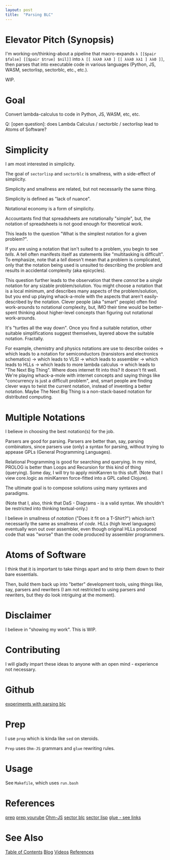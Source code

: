 ```yaml
---
layout: post
title:  "Parsing BLC"
---
```

# Elevator Pitch (Synopsis)
I'm working-on/thinking-about a pipeline that macro-expands `λ [[$pair $false] [[$pair $true] $nil]]` into `λ [[ λλλ0 λλ0 ] [[ λλλ0 λλ1 ] λλ0 ]]`, then parses that into executable code in various languages (Python, JS, WASM, sectorlisp, sectorblc, etc., etc.).

WIP.
# Goal
Convert lambda-calculus to code in Python, JS, WASM, etc, etc.

Q: [open question]: does Lambda Calculus / sectorblc / sectorlisp lead to Atoms of Software?

# Simplicity
I am most interested in simplicity.

The goal of `sectorlisp` and `sectorblc` is smallness, with a side-effect of simplicity.

Simplicity and smallness are related, but not necessarily the same thing.

Simplicity is defined as "lack of nuance".

Notational economy is a form of simplicity.

Accountants find that spreadsheets are notationally "simple", but, the notation of spreadsheets is not good enough for theoretical work.

This leads to the question "What is the simplest notation for a given problem?".

If you are using a notation that isn't suited to a problem, you begin to see *tells*.  A tell often manifests itself as statements like "multitasking is difficult". To emphasize, note that a *tell* doesn't mean that a problem is complicated, only that the notation being used is unsuited to describing the problem and results in accidental complexity (aka epicycles).

This question further leads to the observation that there *cannot* be a *single* notation for any sizable problem/solution.  You might choose a notation that is a local minimum, and describes many aspects of the problem/solution, but you end up playing whack-a-mole with the aspects that aren't easily-described by the notation. Clever people (aka "smart" people) often find work-arounds to notational complexity, but, IMO their time would be better-spent thinking about higher-level concepts than figuring out notational work-arounds.

It's "turtles all the way down". Once you find a suitable notation, other suitable simplifications suggest themselves, layered above the suitable notation. Fractally.

For example, chemistry and physics notations are use to describe oxides -> which leads to a notation for semiconductors (transistors and electronics schematics) -> which leads to VLSI -> which leads to assembler -> which leads to HLLs -> which leads to more lambda calculus -> which leads to "The Next Big Thing". Where does internet fit into this?  It doesn't fit well.  We're playing whack-a-mole with internet concepts and saying things like "concurrency is just a difficult problem", and, smart people are finding clever ways to twist the current notation, instead of inventing a better notation.  Maybe The Next Big Thing is a non-stack-based notation for distributed computing.

# Multiple Notations
I believe in choosing the best notation(s) for the job.

Parsers are good for parsing. Parsers are better than, say, parsing combinators, since parsers use (only) a syntax for parsing, without trying to appease GPLs (General Programming Languages).

Relational Programming is good for searching and querying.  In my mind, PROLOG is better than Loops and Recursion for this kind of thing (querying).  Some day, I will try to apply miniKanren to this stuff. (Note that I view core.logic as miniKanren force-fitted into a GPL called Clojure).

The ultimate goal is to compose solutions using many syntaxes and paradigms.

(Note that I, also, think that DaS - Diagrams - is a valid syntax.  We shouldn't be restricted into thinking textual-only.)

I believe in smallness of *notation* ("Does it fit on a T-Shirt?") which isn't necessarily the same as smallness of *code*. HLLs (high level languages) eventually won out over assembler, even though original HLLs produced code that was "worse" than the code produced by assembler programmers.

# Atoms of Software
I think that it is important to take things apart and to strip them down to their bare essentials.

Then, build them back up into "better" development tools, using things like, say, parsers and rewriters (I am not restricted to using parsers and rewriters, but they do look intriguing at the moment).

# Disclaimer
I believe in "showing my work".  This is WIP.
# Contributing
I will gladly impart these ideas to anyone with an open mind - experience not necessary.
# Github
[experiments with parsing blc](https://github.com/guitarvydas/ptblc)
# Prep
I use `prep` which is kinda like `sed` on steroids.

`Prep` uses `Ohm-JS` grammars and `glue` rewriting rules. 

# Usage
See `Makefile`, which uses `run.bash`

# References
[prep](https://guitarvydas.github.io/2022/03/05/Prep.html)
[prep yourube](https://guitarvydas.github.io/2022/01/20/PREP-Tool.html)
[Ohm-JS](https://github.com/harc/ohm)
[sector blc](https://justine.lol/lambda/)
[sector lisp](https://justine.lol/sectorlisp2/)
[glue - see links](https://guitarvydas.github.io/2021/09/15/ABC-Glue.html)

# See Also

[Table of Contents](https://guitarvydas.github.io/2021/12/10/Table-of-Contents-Dec-01-2021.html)
[Blog](https://guitarvydas.github.io)
[Videos](https://www.youtube.com/channel/UC9EJr0nKHwadbHUtc5zHdmQ/videos)
[References](https://guitarvydas.github.io/2021/01/14/References.html)

<script src="https://utteranc.es/client.js" 
        repo="guitarvydas/guitarvydas.github.io" 
        issue-term="pathname" 
        theme="github-light" 
        crossorigin="anonymous" 
        async> 
</script> 
